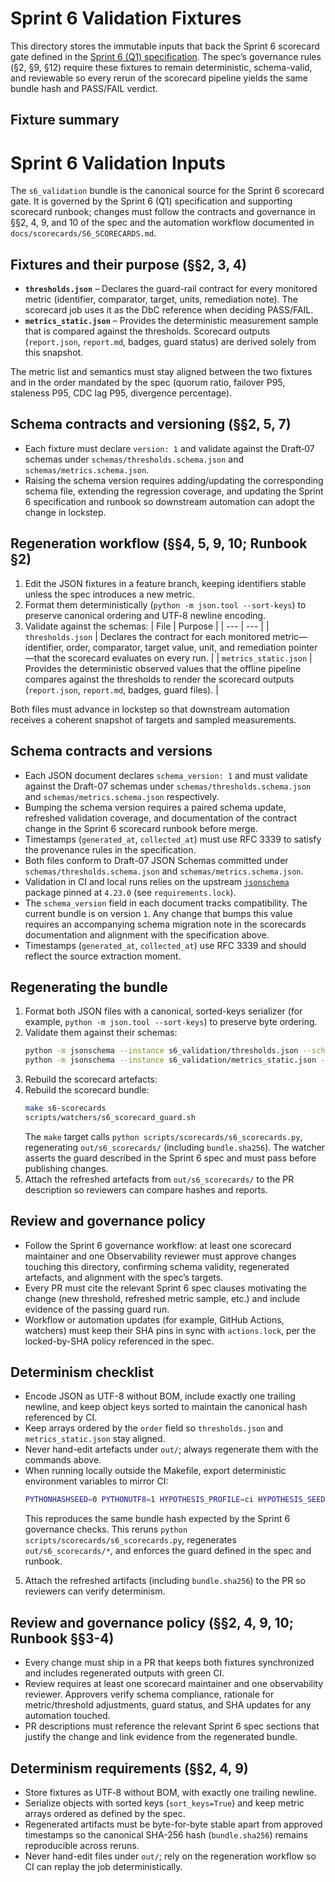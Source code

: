 # Sprint 6 Validation Fixtures

This directory stores the immutable inputs that back the Sprint 6 scorecard gate defined in the [Sprint 6 (Q1) specification](../docs/DNA/quarters/Q1/Sprint%206%20(Q1).md). The spec’s governance rules (§2, §9, §12) require these fixtures to remain deterministic, schema-valid, and reviewable so every rerun of the scorecard pipeline yields the same bundle hash and PASS/FAIL verdict.

## Fixture summary
# Sprint 6 Validation Inputs

The `s6_validation` bundle is the canonical source for the Sprint 6 scorecard gate. It is governed by the Sprint 6 (Q1) specification and supporting scorecard runbook; changes must follow the contracts and governance in §§2, 4, 9, and 10 of the spec and the automation workflow documented in `docs/scorecards/S6_SCORECARDS.md`.

## Fixtures and their purpose (§§2, 3, 4)

- **`thresholds.json`** – Declares the guard-rail contract for every monitored metric (identifier, comparator, target, units, remediation note). The scorecard job uses it as the DbC reference when deciding PASS/FAIL.
- **`metrics_static.json`** – Provides the deterministic measurement sample that is compared against the thresholds. Scorecard outputs (`report.json`, `report.md`, badges, guard status) are derived solely from this snapshot.

The metric list and semantics must stay aligned between the two fixtures and in the order mandated by the spec (quorum ratio, failover P95, staleness P95, CDC lag P95, divergence percentage).

## Schema contracts and versioning (§§2, 5, 7)

- Each fixture must declare `version: 1` and validate against the Draft‑07 schemas under `schemas/thresholds.schema.json` and `schemas/metrics.schema.json`.
- Raising the schema version requires adding/updating the corresponding schema file, extending the regression coverage, and updating the Sprint 6 specification and runbook so downstream automation can adopt the change in lockstep.

## Regeneration workflow (§§4, 5, 9, 10; Runbook §2)

1. Edit the JSON fixtures in a feature branch, keeping identifiers stable unless the spec introduces a new metric.
2. Format them deterministically (`python -m json.tool --sort-keys`) to preserve canonical ordering and UTF‑8 newline encoding.
3. Validate against the schemas:
| File | Purpose |
| --- | --- |
| `thresholds.json` | Declares the contract for each monitored metric—identifier, order, comparator, target value, unit, and remediation pointer—that the scorecard evaluates on every run. |
| `metrics_static.json` | Provides the deterministic observed values that the offline pipeline compares against the thresholds to render the scorecard outputs (`report.json`, `report.md`, badges, guard files). |

Both files must advance in lockstep so that downstream automation receives a coherent snapshot of targets and sampled measurements.

## Schema contracts and versions

- Each JSON document declares `schema_version: 1` and must validate against the Draft-07 schemas under `schemas/thresholds.schema.json` and `schemas/metrics.schema.json` respectively.
- Bumping the schema version requires a paired schema update, refreshed validation coverage, and documentation of the contract change in the Sprint 6 scorecard runbook before merge.
- Timestamps (`generated_at`, `collected_at`) must use RFC 3339 to satisfy the provenance rules in the specification.
- Both files conform to Draft-07 JSON Schemas committed under `schemas/thresholds.schema.json` and `schemas/metrics.schema.json`.
- Validation in CI and local runs relies on the upstream [`jsonschema`](https://pypi.org/project/jsonschema/) package pinned at `4.23.0` (see `requirements.lock`).
- The `schema_version` field in each document tracks compatibility. The current bundle is on version `1`. Any change that bumps this value requires an accompanying schema migration note in the scorecards documentation and alignment with the specification above.
- Timestamps (`generated_at`, `collected_at`) use RFC 3339 and should reflect the source extraction moment.

## Regenerating the bundle

1. Format both JSON files with a canonical, sorted-keys serializer (for example, `python -m json.tool --sort-keys`) to preserve byte ordering.
2. Validate them against their schemas:
   ```bash
   python -m jsonschema --instance s6_validation/thresholds.json --schema schemas/thresholds.schema.json
   python -m jsonschema --instance s6_validation/metrics_static.json --schema schemas/metrics.schema.json
   ```
3. Rebuild the scorecard artefacts:
4. Rebuild the scorecard bundle:
   ```bash
   make s6-scorecards
   scripts/watchers/s6_scorecard_guard.sh
   ```
   The `make` target calls `python scripts/scorecards/s6_scorecards.py`, regenerating `out/s6_scorecards/` (including `bundle.sha256`). The watcher asserts the guard described in the Sprint 6 spec and must pass before publishing changes.
4. Attach the refreshed artefacts from `out/s6_scorecards/` to the PR description so reviewers can compare hashes and reports.

## Review and governance policy

- Follow the Sprint 6 governance workflow: at least one scorecard maintainer and one Observability reviewer must approve changes touching this directory, confirming schema validity, regenerated artefacts, and alignment with the spec’s targets.
- Every PR must cite the relevant Sprint 6 spec clauses motivating the change (new threshold, refreshed metric sample, etc.) and include evidence of the passing guard run.
- Workflow or automation updates (for example, GitHub Actions, watchers) must keep their SHA pins in sync with `actions.lock`, per the locked-by-SHA policy referenced in the spec.

## Determinism checklist

- Encode JSON as UTF-8 without BOM, include exactly one trailing newline, and keep object keys sorted to maintain the canonical hash referenced by CI.
- Keep arrays ordered by the `order` field so `thresholds.json` and `metrics_static.json` stay aligned.
- Never hand-edit artefacts under `out/`; always regenerate them with the commands above.
- When running locally outside the Makefile, export deterministic environment variables to mirror CI:
  ```bash
  PYTHONHASHSEED=0 PYTHONUTF8=1 HYPOTHESIS_PROFILE=ci HYPOTHESIS_SEED=12345 python scripts/scorecards/s6_scorecards.py
  ```
  This reproduces the same bundle hash expected by the Sprint 6 governance checks.
   This reruns `python scripts/scorecards/s6_scorecards.py`, regenerates `out/s6_scorecards/*`, and enforces the guard defined in the spec and runbook.
5. Attach the refreshed artifacts (including `bundle.sha256`) to the PR so reviewers can verify determinism.

## Review and governance policy (§§2, 4, 9, 10; Runbook §§3-4)

- Every change must ship in a PR that keeps both fixtures synchronized and includes regenerated outputs with green CI.
- Review requires at least one scorecard maintainer and one observability reviewer. Approvers verify schema compliance, rationale for metric/threshold adjustments, guard status, and SHA updates for any automation touched.
- PR descriptions must reference the relevant Sprint 6 spec sections that justify the change and link evidence from the regenerated bundle.

## Determinism requirements (§§2, 4, 9)

- Store fixtures as UTF‑8 without BOM, with exactly one trailing newline.
- Serialize objects with sorted keys (`sort_keys=True`) and keep metric arrays ordered as defined by the spec.
- Regenerated artifacts must be byte-for-byte stable apart from approved timestamps so the canonical SHA-256 hash (`bundle.sha256`) remains reproducible across reruns.
- Never hand-edit files under `out/`; rely on the regeneration workflow so CI can replay the job deterministically.
